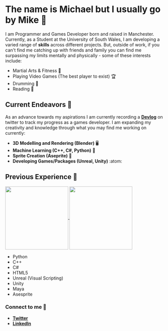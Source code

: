 # The name is Michael but I usually go by Mike 🤝

I am Programmer and Games Developer born and raised in Manchester. Currently, as a Student at the University of South Wales, I am developing a varied range of **skills** across different projects. But, outside of work, if you can't find me catching up with friends and family you can find me surpassing my limits mentally and physically - some of these interests include:

- Martial Arts & Fitness 🥋
- Playing Video Games (The best player to exist) 🏆
- Drumming 🥁
- Reading 📖

## Current Endeavors 📍

As an advance towards my aspirations I am currently recording a [**Devlog**](https://twitter.com/BlupandaDevs) on twitter to track my progress as a games developer. I am expanding my creativity and knowledge through what you may find me working on currently:

- **3D Modelling and Rendering (Blender)** 🖥️
- **Machine Learning (C++, C#, Python)** 👾
- **Sprite Creation (Aseprite)** 🎥
- **Developing Games/Packages (Unreal, Unity)** :atom:

## Previous Experience 📰

<a href="https://github.com/anuraghazra/github-readme-stats">
  <img height=200 align="center" src="https://github-readme-stats.vercel.app/api?username=Michael-Derbyshire&show_icons=true&theme=synthwave" />
</a>
<a href="https://github.com/anuraghazra/convoychat">
  <img height=200 align="center" src="https://github-readme-stats.vercel.app/api/top-langs?username=Michael-Derbyshire&theme=synthwave&langs_count=5&hide=shaderlab,css,scss&card_width=700" />
</a>

- Python
- C++
- C#
- HTML5
- Unreal (Visual Scripting)
- Unity
- Maya
- Asesprite


### Connect to me 📩

- [**Twitter**](https://twitter.com/BlupandaDevs)
- [**LinkedIn**](https://www.linkedin.com/in/michael-derbyshire-647545255/)
